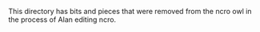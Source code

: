 This directory has bits and pieces that were removed from the ncro owl in the process of Alan editing ncro.